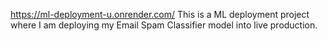 https://ml-deployment-u.onrender.com/
This is a ML deployment project where I am deploying my Email Spam Classifier model into live production. 

